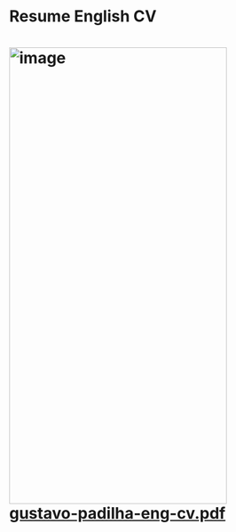 <h1> Resume English CV <h1> 
  
<img width="392" height="821" alt="image" src="[gustavo-padilha-eng-cv.pdf](https://github.com/user-attachments/files/23175939/gustavo-padilha-eng-cv.pdf)
" />
[gustavo-padilha-eng-cv.pdf](https://github.com/user-attachments/files/23175939/gustavo-padilha-eng-cv.pdf)
